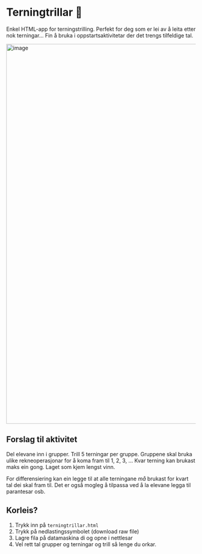 # Terningtrillar 🎲
Enkel HTML-app for terningstrilling. Perfekt for deg som er lei av å leita etter nok terningar... 
Fin å bruka i oppstartsaktivitetar der det trengs tilfeldige tal. 

<img width="1472" height="1007" alt="image" src="https://github.com/user-attachments/assets/8caad40a-26df-4c2f-aaa9-d891d4ab7159" />

## Forslag til aktivitet

Del elevane inn i grupper. Trill 5 terningar per gruppe. Gruppene skal bruka ulike rekneoperasjonar for å koma fram til 1, 2, 3, ... 
Kvar terning kan brukast maks ein gong. Laget som kjem lengst vinn. 

For differensiering kan ein legge til at alle terningane *må* brukast for kvart tal dei skal fram til. Det er også mogleg å tilpassa ved å la elevane legga til parantesar osb.

## Korleis?

1) Trykk inn på `terningtrillar.html`
2) Trykk på nedlastingssymbolet (download raw file)
3) Lagre fila på datamaskina di og opne i nettlesar
4) Vel rett tal grupper og terningar og trill så lenge du orkar. 
